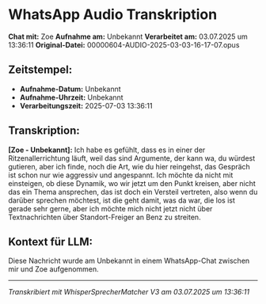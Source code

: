 # WhatsApp Audio Transkription

**Chat mit:** Zoe
**Aufnahme am:** Unbekannt
**Verarbeitet am:** 03.07.2025 um 13:36:11
**Original-Datei:** 00000604-AUDIO-2025-03-03-16-17-07.opus

## Zeitstempel:
- **Aufnahme-Datum:** Unbekannt
- **Aufnahme-Uhrzeit:** Unbekannt
- **Verarbeitungszeit:** 2025-07-03 13:36:11

## Transkription:

**[Zoe - Unbekannt]:** Ich habe es gefühlt, dass es in einer der Ritzenallerrichtung läuft, weil das sind Argumente,
der kann wa, du würdest gutieren, aber ich finde, noch die Art, wie du hier reingehst,
das Gespräch ist schon nur wie aggressiv und angespannt.
Ich möchte da nicht mit einsteigen, ob diese Dynamik, wo wir jetzt um den Punkt kreisen,
aber nicht das ein Thema ansprechen, das ist doch ein Versteil vertreten, also wenn
du darüber sprechen möchtest, ist die geht damit, was da war, die los ist gerade sehr gerne,
aber ich möchte mich nicht jetzt nicht über Textnachrichten über Standort-Freiger an Benz zu
streiten.

## Kontext für LLM:
Diese Nachricht wurde am Unbekannt in einem WhatsApp-Chat zwischen mir und Zoe aufgenommen.

---
*Transkribiert mit WhisperSprecherMatcher V3 am 03.07.2025 um 13:36:11*
